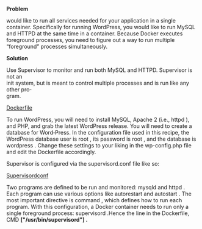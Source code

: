 <p><strong>Problem</strong></p>
<p>would like to run all services needed for your application in a single container. Specifically for running WordPress, you would like to run MySQL and HTTPD at the same time in a container. Because Docker executes foreground processes, you need to figure out a way to run multiple &ldquo;foreground&rdquo; processes simultaneously.</p>
<p><strong>Solution</strong></p>
<p>Use Supervisor to monitor and run both MySQL and HTTPD. Supervisor is not an<br />init system, but is meant to control multiple processes and is run like any other pro‐<br />gram.</p>

[Dockerfile](https://github.com/dhinilkv956/Docker_commands/blob/master/Wordpress/Using_Supervisor/Dockerfile)

<p>To run WordPress, you will need to install MySQL, Apache 2 (i.e., httpd ), and PHP, and grab the latest WordPress release. You will need to create a database for Word‐Press. In the configuration file used in this recipe, the WordPress database user is root , its password is root , and the database is wordpress . Change these settings to your liking in the wp-config.php file and edit the Dockerfile accordingly.</p>

<p>Supervisor is configured via the supervisord.conf file like so:</p>

[Supervisordconf](https://github.com/dhinilkv956/Docker_commands/blob/master/Wordpress/Using_Supervisor/supervisord.conf)

<p>Two programs are defined to be run and monitored: mysqld and httpd . Each program can use various options like autorestart and autostart . The most important directive is command , which defines how to run each program. With this configuration, a Docker container needs to run only a single foreground process: supervisord .Hence the line in the Dockerfile, CMD <strong>["/usr/bin/supervisord"] .</strong></p>
